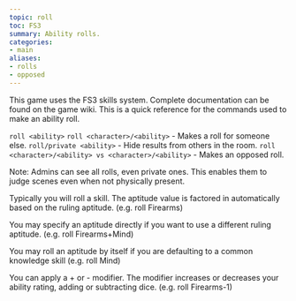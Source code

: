 ```yaml
---
topic: roll
toc: FS3
summary: Ability rolls.
categories:
- main
aliases:
- rolls
- opposed
---
```

This game uses the FS3 skills system.  Complete documentation can be found on the game wiki.  This is a quick reference for the commands used to make an ability roll.

`roll <ability>`
`roll <character>/<ability>` - Makes a roll for someone else.
`roll/private <ability>` - Hide results from others in the room.
`roll <character>/<ability> vs <character>/<ability>` - Makes an opposed roll.

Note:  Admins can see all rolls, even private ones.  This enables them to judge scenes even when not physically present.

Typically you will roll a skill.  The aptitude value is factored in automatically based on the ruling aptitude.  (e.g. roll Firearms)

You may specify an aptitude directly if you want to use a different ruling aptitude.  (e.g. roll Firearms+Mind)

You may roll an aptitude by itself if you are defaulting to a common knowledge skill (e.g. roll Mind)

You can apply a + or - modifier.  The modifier increases or decreases your ability rating, adding or subtracting dice.  (e.g. roll Firearms-1)
